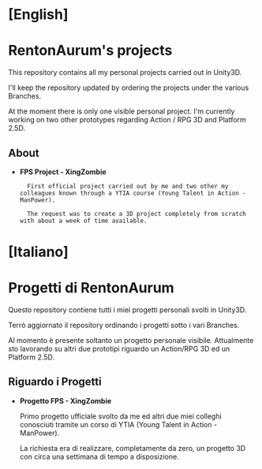 # [English]

# RentonAurum's projects

This repository contains all my personal projects carried out in Unity3D.

I'll keep the repository updated by ordering the projects under the various Branches.

At the moment there is only one visible personal project. I'm currently working on two other prototypes regarding Action / RPG 3D and Platform 2.5D.

## About

- __FPS Project - XingZombie__

        First official project carried out by me and two other my colleagues known through a YTIA course (Young Talent in Action - ManPower).

        The request was to create a 3D project completely from scratch with about a week of time available.

# [Italiano]

# Progetti di RentonAurum

Questo repository contiene tutti i miei progetti personali svolti in Unity3D.

Terrò aggiornato il repository ordinando i progetti sotto i vari Branches.

Al momento è presente soltanto un progetto personale visibile. Attualmente sto lavorando su altri due prototipi riguardo un Action/RPG 3D ed un Platform 2.5D.

## Riguardo i Progetti

- __Progetto FPS - XingZombie__

    Primo progetto ufficiale svolto da me ed altri due miei colleghi conosciuti tramite un corso di YTIA (Young Talent in Action - ManPower).

    La richiesta era di realizzare, completamente da zero, un progetto 3D con circa una settimana di tempo a disposizione.
